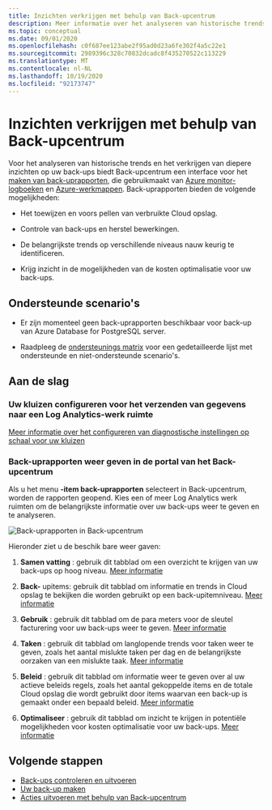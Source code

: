 ```yaml
---
title: Inzichten verkrijgen met behulp van Back-upcentrum
description: Meer informatie over het analyseren van historische trends en het verkrijgen van meer inzicht in uw back-ups met Back-upcentrum.
ms.topic: conceptual
ms.date: 09/01/2020
ms.openlocfilehash: c0f687ee123abe2f95ad0d23a6fe302f4a5c22e1
ms.sourcegitcommit: 2989396c328c70832dcadc8f435270522c113229
ms.translationtype: MT
ms.contentlocale: nl-NL
ms.lasthandoff: 10/19/2020
ms.locfileid: "92173747"
---
```

# <a name="obtain-insights-using-backup-center"></a>Inzichten verkrijgen met behulp van Back-upcentrum

Voor het analyseren van historische trends en het verkrijgen van diepere inzichten op uw back-ups biedt Back-upcentrum een interface voor het [maken van back-uprapporten](configure-reports.md), die gebruikmaakt van [Azure monitor-logboeken](../azure-monitor/platform/data-platform-logs.md) en [Azure-werkmappen](../azure-monitor/platform/workbooks-overview.md). Back-uprapporten bieden de volgende mogelijkheden:

- Het toewijzen en voors pellen van verbruikte Cloud opslag.

- Controle van back-ups en herstel bewerkingen.

- De belangrijkste trends op verschillende niveaus nauw keurig te identificeren.

- Krijg inzicht in de mogelijkheden van de kosten optimalisatie voor uw back-ups.

## <a name="supported-scenarios"></a>Ondersteunde scenario's

- Er zijn momenteel geen back-uprapporten beschikbaar voor back-up van Azure Database for PostgreSQL server.

- Raadpleeg de [ondersteunings matrix](backup-center-support-matrix.md) voor een gedetailleerde lijst met ondersteunde en niet-ondersteunde scenario's.

## <a name="get-started"></a>Aan de slag

### <a name="configure-your-vaults-to-send-data-to-a-log-analytics-workspace"></a>Uw kluizen configureren voor het verzenden van gegevens naar een Log Analytics-werk ruimte

[Meer informatie over het configureren van diagnostische instellingen op schaal voor uw kluizen](./configure-reports.md#get-started)

### <a name="view-backup-reports-in-the-backup-center-portal"></a>Back-uprapporten weer geven in de portal van het Back-upcentrum

Als u het menu **-item back-uprapporten** selecteert in Back-upcentrum, worden de rapporten geopend. Kies een of meer Log Analytics werk ruimten om de belangrijkste informatie over uw back-ups weer te geven en te analyseren.

![Back-uprapporten in Back-upcentrum](./media/backup-center-obtain-insights/backup-center-backup-reports.png)

Hieronder ziet u de beschik bare weer gaven:

1. **Samen vatting** : gebruik dit tabblad om een overzicht te krijgen van uw back-ups op hoog niveau. [Meer informatie](./configure-reports.md#summary)

1. **Back-** upitems: gebruik dit tabblad om informatie en trends in Cloud opslag te bekijken die worden gebruikt op een back-upitemniveau. [Meer informatie](./configure-reports.md#backup-items)

1. **Gebruik** : gebruik dit tabblad om de para meters voor de sleutel facturering voor uw back-ups weer te geven. [Meer informatie](./configure-reports.md#usage)

1. **Taken** : gebruik dit tabblad om langlopende trends voor taken weer te geven, zoals het aantal mislukte taken per dag en de belangrijkste oorzaken van een mislukte taak. [Meer informatie](./configure-reports.md#jobs)

1. **Beleid** : gebruik dit tabblad om informatie weer te geven over al uw actieve beleids regels, zoals het aantal gekoppelde items en de totale Cloud opslag die wordt gebruikt door items waarvan een back-up is gemaakt onder een bepaald beleid. [Meer informatie](./configure-reports.md#policies)

1. **Optimaliseer** : gebruik dit tabblad om inzicht te krijgen in potentiële mogelijkheden voor kosten optimalisatie voor uw back-ups. [Meer informatie](./configure-reports.md#optimize)

## <a name="next-steps"></a>Volgende stappen

- [Back-ups controleren en uitvoeren](backup-center-monitor-operate.md)
- [Uw back-up maken](backup-center-govern-environment.md)
- [Acties uitvoeren met behulp van Back-upcentrum](backup-center-actions.md)